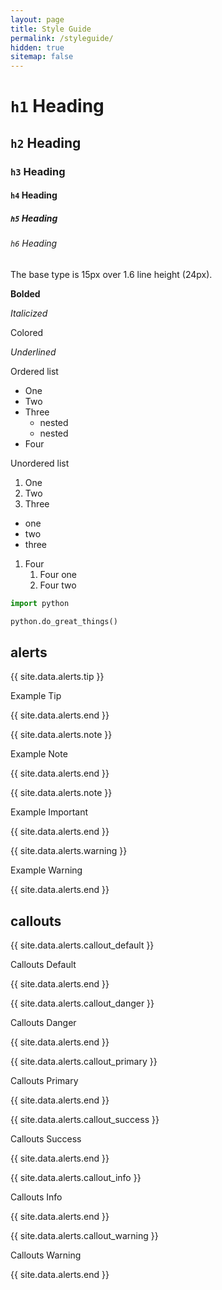 ```yaml
---
layout: page
title: Style Guide
permalink: /styleguide/
hidden: true
sitemap: false
---
```


# `h1` Heading

## `h2` Heading

### `h3` Heading

#### `h4` Heading

##### `h5` Heading

###### `h6` Heading

The base type is 15px over 1.6 line height (24px).

**Bolded**

*Italicized*

<a>Colored</a>

_Underlined_

Ordered list

- One
- Two
- Three
  + nested
  + nested
- Four

Unordered list

1. One
1. Two
1. Three
  - one
  - two
  - three
1. Four
    1. Four one
    2. Four two

```python
import python

python.do_great_things()
```

## alerts

{{ site.data.alerts.tip }}
<p>Example Tip</p>
{{ site.data.alerts.end }}


{{ site.data.alerts.note }}
<p>Example Note</p>
{{ site.data.alerts.end }}


{{ site.data.alerts.note }}
<p>Example Important</p>
{{ site.data.alerts.end }}


{{ site.data.alerts.warning }}
<p>Example Warning</p>
{{ site.data.alerts.end }}

## callouts

{{ site.data.alerts.callout_default }}
<p>Callouts Default</p>
{{ site.data.alerts.end }}


{{ site.data.alerts.callout_danger }}
<p>Callouts Danger</p>
{{ site.data.alerts.end }}


{{ site.data.alerts.callout_primary }}
<p>Callouts Primary</p>
{{ site.data.alerts.end }}


{{ site.data.alerts.callout_success }}
<p>Callouts Success</p>
{{ site.data.alerts.end }}


{{ site.data.alerts.callout_info }}
<p>Callouts Info</p>
{{ site.data.alerts.end }}


{{ site.data.alerts.callout_warning }}
<p>Callouts Warning</p>
{{ site.data.alerts.end }}
